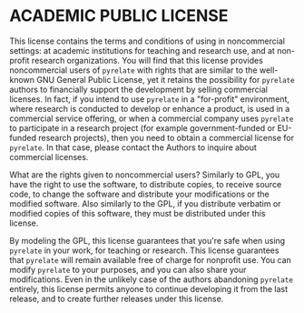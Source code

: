 # ACADEMIC PUBLIC LICENSE

This license contains the terms and conditions of using  in noncommercial settings: at academic institutions for teaching and research use, and at non-profit research organizations. You will find that this license provides noncommercial users of `pyrelate` with rights that are similar to the well-known GNU General Public License, yet it retains the possibility for `pyrelate` authors to financially support the development by selling commercial licenses. In fact, if you intend to use `pyrelate` in a "for-profit" environment, where research is conducted to develop or enhance a product, is used in a commercial service offering, or when a commercial company uses `pyrelate` to participate in a research project (for example government-funded or EU-funded research projects), then you need to obtain a commercial license for `pyrelate`. In that case, please contact the Authors to inquire about commercial licenses.

What are the rights given to noncommercial users? Similarly to GPL, you have the right to use the software, to distribute copies, to receive source code, to change the software and distribute your modifications or the modified software. Also similarly to the GPL, if you distribute verbatim or modified copies of this software, they must be distributed under this license.

By modeling the GPL, this license guarantees that you're safe when using `pyrelate` in your work, for teaching or research. This license guarantees that `pyrelate` will remain available free of charge for nonprofit use. You can modify `pyrelate` to your purposes, and you can also share your modifications. Even in the unlikely case of the authors abandoning `pyrelate` entirely, this license permits anyone to continue developing it from the last release, and to create further releases under this license.
